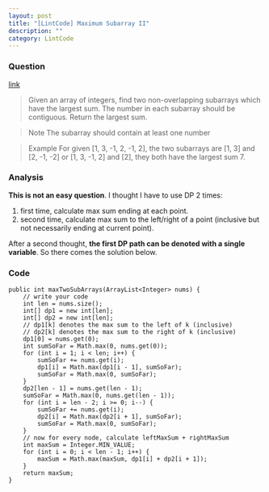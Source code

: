 ```yaml
---
layout: post
title: "[LintCode] Maximum Subarray II"
description: ""
category: LintCode
---
```


### Question

[link](http://www.lintcode.com/en/problem/maximum-subarray-ii/)

> Given an array of integers, find two non-overlapping subarrays which have the largest sum. The number in each subarray should be contiguous. Return the largest sum.

> Note The subarray should contain at least one number

> Example For given [1, 3, -1, 2, -1, 2], the two subarrays are [1, 3] and [2, -1, -2] or [1, 3, -1, 2] and [2], they both have the largest sum 7.

### Analysis

**This is not an easy question**. I thought I have to use DP 2 times:

1. first time, calculate max sum ending at each point.
1. second time, calculate max sum to the left/right of a point (inclusive but not necessarily ending at current point).

After a second thought, **the first DP path can be denoted with a single variable**. So there comes the solution below.

### Code

    public int maxTwoSubArrays(ArrayList<Integer> nums) {
        // write your code
        int len = nums.size();
        int[] dp1 = new int[len];
        int[] dp2 = new int[len];
        // dp1[k] denotes the max sum to the left of k (inclusive)
        // dp2[k] denotes the max sum to the right of k (inclusive)
        dp1[0] = nums.get(0);
        int sumSoFar = Math.max(0, nums.get(0));
        for (int i = 1; i < len; i++) {
            sumSoFar += nums.get(i);
            dp1[i] = Math.max(dp1[i - 1], sumSoFar);
            sumSoFar = Math.max(0, sumSoFar);
        }
        dp2[len - 1] = nums.get(len - 1);
        sumSoFar = Math.max(0, nums.get(len - 1));
        for (int i = len - 2; i >= 0; i--) {
            sumSoFar += nums.get(i);
            dp2[i] = Math.max(dp2[i + 1], sumSoFar);
            sumSoFar = Math.max(0, sumSoFar);
        }
        // now for every node, calculate leftMaxSum + rightMaxSum
        int maxSum = Integer.MIN_VALUE;
        for (int i = 0; i < len - 1; i++) {
            maxSum = Math.max(maxSum, dp1[i] + dp2[i + 1]);
        }
        return maxSum;
    }

